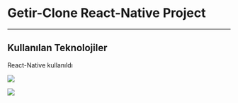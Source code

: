<h1>Getir-Clone React-Native Project</h1>

<hr>

<h2>Kullanılan Teknolojiler</h2>

<p>React-Native kullanıldı</p>

![](src/assets/gif/screen-1.gif)

![](src/assets/gif/screen-2.gif)
